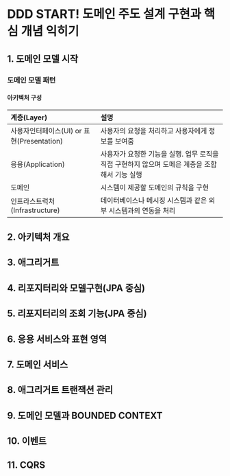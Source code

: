 # DDD START! 도메인 주도 설계 구현과 핵심 개념 익히기

## 1. 도메인 모델 시작
### 도메인 모델 패턴
#### 아키텍처 구성
|계층(Layer)|설명|
|:---|:---|
|사용자인터페이스(UI) or 표현(Presentation)|사용자의 요청을 처리하고 사용자에게 정보를 보여줌|
|응용(Application)|사용자가 요청한 기능을 실행. 업무 로직을 직접 구현하지 않으며 도메은 계층을 조합해서 기능 실행|
|도메인|시스템이 제공할 도메인의 규칙을 구현|
|인프라스트럭처(Infrastructure)|데이터베이스나 메시징 시스템과 같은 외부 시스템과의 연동을 처리|

## 2. 아키텍처 개요
## 3. 애그리거트
## 4. 리포지터리와 모델구현(JPA 중심)
## 5. 리포지터리의 조회 기능(JPA 중심)
## 6. 응용 서비스와 표현 영역
## 7. 도메인 서비스
## 8. 애그리거트 트랜잭션 관리
## 9. 도메인 모델과 BOUNDED CONTEXT
## 10. 이벤트
## 11. CQRS
